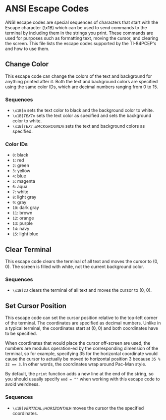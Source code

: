 # ANSI Escape Codes
ANSI escape codes are special sequences of characters that start with the Escape
character (\x1B) which can be used to send commands to the terminal by including
them in the strings you print. These commands are used for purposes such as
formatting text, moving the cursor, and clearing the screen. This file lists the
escape codes supported by the TI-84PCEP's and how to use them.

## Change Color
This escape code can change the colors of the text and background for anything
printed after it. Both the text and background colors are specified using the
same color IDs, which are decimal numbers ranging from 0 to 15.

### Sequences
- `\x1B[m` sets the text color to black and the background color to white.
- `\x1B[𝘛𝘌𝘟𝘛m` sets the text color as specified and sets the background color
  to white.
- `\x1B[𝘛𝘌𝘟𝘛;𝘉𝘈𝘊𝘒𝘎𝘙𝘖𝘜𝘕𝘋m` sets the text and background colors as specified.

### Color IDs
- `0`: black
- `1`: red
- `2`: green
- `3`: yellow
- `4`: blue
- `5`: magenta
- `6`: aqua
- `7`: white
- `8`: light gray
- `9`: gray
- `10`: dark gray
- `11`: brown
- `12`: orange
- `13`: purple
- `14`: navy
- `15`: light blue

## Clear Terminal
This escape code clears the terminal of all text and moves the cursor to (0, 0).
The screen is filled with white, not the current background color.

### Sequences
- `\x1B[2J` clears the terminal of all text and moves the cursor to (0, 0).

## Set Cursor Position
This escape code can set the cursor position relative to the top-left corner of
the terminal. The coordinates are specified as decimal numbers. Unlike in a
typical terminal, the coordinates start at (0, 0) and both coordinates have to
be specified.

When coordinates that would place the cursor off-screen are used, the numbers
are modulus operation-ed by the corresponding dimension of the terminal, so for
example, specifying 35 for the horizontal coordinate would cause the cursor to
actually be moved to horizontal position 3 because `35 % 32 == 3`. In other
words, the coordinates wrap around Pac-Man style.

By default, the `print` function adds a new line at the end of the string, so
you should usually specify `end = ""` when working with this escape code to
avoid weirdness.

### Sequences
- `\x1B[𝘝𝘌𝘙𝘛𝘐𝘊𝘈𝘓;𝘏𝘖𝘙𝘐𝘡𝘖𝘕𝘛𝘈𝘓H` moves the cursor the the specified coordinates.
